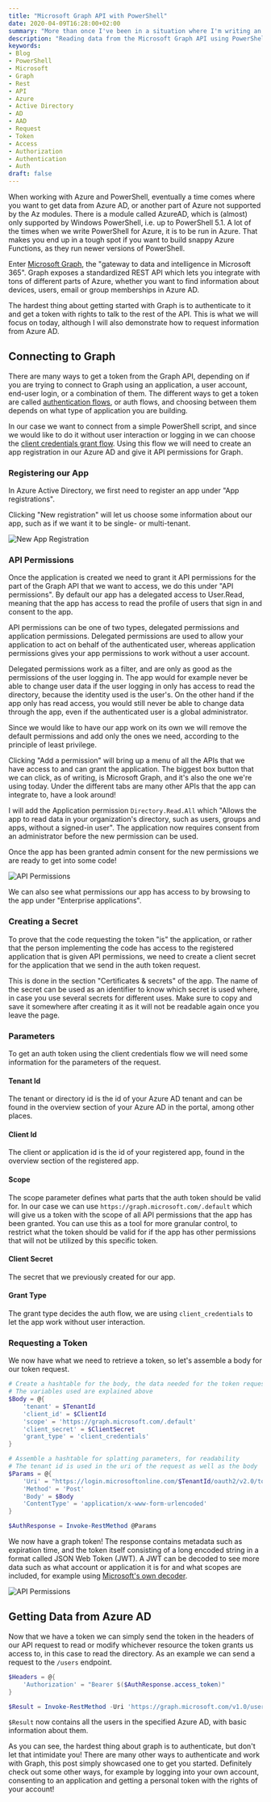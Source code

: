```yaml
---
title: "Microsoft Graph API with PowerShell"
date: 2020-04-09T16:28:00+02:00
summary: "More than once I've been in a situation where I'm writing an Azure Function app and I'm interested in data from other parts of Azure, such as Azure AD. Sometimes the Az modules aren't enough, so how can we get more data?"
description: "Reading data from the Microsoft Graph API using PowerShell."
keywords:
- Blog
- PowerShell
- Microsoft
- Graph
- Rest
- API
- Azure
- Active Directory
- AD
- AAD
- Request
- Token
- Access
- Authorization
- Authentication
- Auth
draft: false
---
```


When working with Azure and PowerShell, eventually a time comes where you want to get data from Azure AD, or another part of Azure not supported by the Az modules. There is a module called AzureAD, which is (almost) only supported by Windows PowerShell, i.e. up to PowerShell 5.1. A lot of the times when we write PowerShell for Azure, it is to be run in Azure. That makes you end up in a tough spot if you want to build snappy Azure Functions, as they run newer versions of PowerShell.

Enter [Microsoft Graph](https://docs.microsoft.com/en-us/graph/overview), the "gateway to data and intelligence in Microsoft 365". Graph exposes a standardized REST API which lets you integrate with tons of different parts of Azure, whether you want to find information about devices, users, email or group memberships in Azure AD.

The hardest thing about getting started with Graph is to authenticate to it and get a token with rights to talk to the rest of the API. This is what we will focus on today, although I will also demonstrate how to request information from Azure AD.

## Connecting to Graph

There are many ways to get a token from the Graph API, depending on if you are trying to connect to Graph using an application, a user account, end-user login, or a combination of them. The different ways to get a token are called [authentication flows](https://docs.microsoft.com/en-gb/azure/active-directory/develop/authentication-flows-app-scenarios), or auth flows, and choosing between them depends on what type of application you are building.

In our case we want to connect from a simple PowerShell script, and since we would like to do it without user interaction or logging in we can choose the [client credentials grant flow](https://docs.microsoft.com/en-gb/azure/active-directory/develop/v2-oauth2-client-creds-grant-flow). Using this flow we will need to create an app registration in our Azure AD and give it API permissions for Graph.

### Registering our App

In Azure Active Directory, we first need to register an app under "App registrations".

Clicking "New registration" will let us choose some information about our app, such as if we want it to be single- or multi-tenant.

![New App Registration](/img/invoke-graphapi/azure_new_appregistration.png)

### API Permissions

Once the application is created we need to grant it API permissions for the part of the Graph API that we want to access, we do this under "API permissions". By default our app has a delegated access to User.Read, meaning that the app has access to read the profile of users that sign in and consent to the app.

API permissions can be one of two types, delegated permissions and application permissions. Delegated permissions are used to allow your application to act on behalf of the authenticated user, whereas application permissions gives your app permissions to work without a user account.

Delegated permissions work as a filter, and are only as good as the permissions of the user logging in. The app would for example never be able to change user data if the user logging in only has access to read the directory, because the identity used is the user's. On the other hand if the app only has read access, you would still never be able to change data through the app, even if the authenticated user is a global administrator.

Since we would like to have our app work on its own we will remove the default permissions and add only the ones we need, according to the principle of least privilege.

Clicking "Add a permission" will bring up a menu of all the APIs that we have access to and can grant the application. The biggest box button that we can click, as of writing, is Microsoft Graph, and it's also the one we're using today. Under the different tabs are many other APIs that the app can integrate to, have a look around!

I will add the Application permission `Directory.Read.All` which "Allows the app to read data in your organization's directory, such as users, groups and apps, without a signed-in user". The application now requires consent from an administrator before the new permission can be used.

Once the app has been granted admin consent for the new permissions we are ready to get into some code!

![API Permissions](/img/invoke-graphapi/azure_app_apipermissions.png)

We can also see what permissions our app has access to by browsing to the app under "Enterprise applications".

### Creating a Secret

To prove that the code requesting the token "is" the application, or rather that the person implementing the code has access to the registered application that is given API permissions, we need to create a client secret for the application that we send in the auth token request.

This is done in the section "Certificates & secrets" of the app. The name of the secret can be used as an identifier to know which secret is used where, in case you use several secrets for different uses. Make sure to copy and save it somewhere after creating it as it will not be readable again once you leave the page.

### Parameters

To get an auth token using the client credentials flow we will need some information for the parameters of the request.

#### Tenant Id

The tenant or directory id is the id of your Azure AD tenant and can be found in the overview section of your Azure AD in the portal, among other places.

#### Client Id

The client or application id is the id of your registered app, found in the overview section of the registered app.

#### Scope

The scope parameter defines what parts that the auth token should be valid for. In our case we can use `https://graph.microsoft.com/.default` which will give us a token with the scope of all API permissions that the app has been granted. You can use this as a tool for more granular control, to restrict what the token should be valid for if the app has other permissions that will not be utilized by this specific token.

#### Client Secret

The secret that we previously created for our app.

#### Grant Type

The grant type decides the auth flow, we are using `client_credentials` to let the app work without user interaction.

### Requesting a Token

We now have what we need to retrieve a token, so let's assemble a body for our token request.

```ps1
# Create a hashtable for the body, the data needed for the token request
# The variables used are explained above
$Body = @{
    'tenant' = $TenantId
    'client_id' = $ClientId
    'scope' = 'https://graph.microsoft.com/.default'
    'client_secret' = $ClientSecret
    'grant_type' = 'client_credentials'
}

# Assemble a hashtable for splatting parameters, for readability
# The tenant id is used in the uri of the request as well as the body
$Params = @{
    'Uri' = "https://login.microsoftonline.com/$TenantId/oauth2/v2.0/token"
    'Method' = 'Post'
    'Body' = $Body
    'ContentType' = 'application/x-www-form-urlencoded'
}

$AuthResponse = Invoke-RestMethod @Params
```

We now have a graph token! The response contains metadata such as expiration time, and the token itself consisting of a long encoded string in a format called JSON Web Token (JWT). A JWT can be decoded to see more data such as what account or application it is for and what scopes are included, for example using [Microsoft's own decoder](https://jwt.ms/).

![API Permissions](/img/invoke-graphapi/azure_graphtoken.png)

## Getting Data from Azure AD

Now that we have a token we can simply send the token in the headers of our API request to read or modify whichever resource the token grants us access to, in this case to read the directory. As an example we can send a request to the `/users` endpoint.

```ps1
$Headers = @{
    'Authorization' = "Bearer $($AuthResponse.access_token)"
}

$Result = Invoke-RestMethod -Uri 'https://graph.microsoft.com/v1.0/users' -Headers $Headers
```

`$Result` now contains all the users in the specified Azure AD, with basic information about them.

As you can see, the hardest thing about graph is to authenticate, but don't let that intimidate you! There are many other ways to authenticate and work with Graph, this post simply showcased one to get you started. Definitely check out some other ways, for example by logging into your own account, consenting to an application and getting a personal token with the rights of your account!
